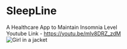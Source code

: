 # SleepLine
A Healthcare App to Maintain Insomnia Level <br/>
Youtube Link - https://youtu.be/mlv8DRZ_zdM <br/>
<img src="https://github.com/Meraj6091/SleepLine/blob/meraj/v3/client/assets/poster.png" alt="Girl in a jacket"/>
